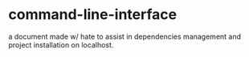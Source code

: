 # command-line-interface
a document made w/ hate to assist in dependencies management and project installation on localhost.
